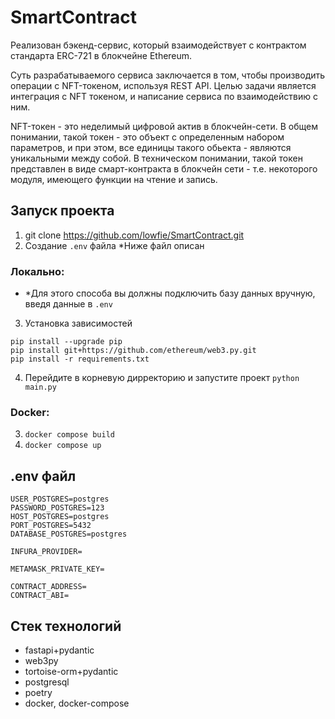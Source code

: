 # SmartContract
Реализован бэкенд-сервис, который взаимодействует с контрактом стандарта ERC-721 в блокчейне Ethereum.

Суть разрабатываемого сервиса заключается в том, чтобы производить операции с NFT-токеном, используя REST API.
Целью задачи является интеграция с NFT токеном, и написание сервиса по взаимодействию с ним.

NFT-токен - это неделимый цифровой актив в блокчейн-сети. В общем понимании, такой токен - это объект с определенным набором параметров, и при этом, все единицы такого обьекта - являются уникальными между собой.
В техническом понимании, такой токен представлен в виде смарт-контракта в блокчейн сети - т.е. некоторого модуля, имеющего функции на чтение и запись.

## Запуск проекта 
1. git clone https://github.com/lowfie/SmartContract.git
2. Создание `.env` файла *Ниже файл описан

### Локально:
- *Для этого способа вы должны подключить базу данных вручную, введя данные в `.env`

3. Установка зависимостей
```
pip install --upgrade pip
pip install git+https://github.com/ethereum/web3.py.git
pip install -r requirements.txt
```
4. Перейдите в корневую дирректорию и запустите проект `python main.py`

### Docker:
3. `docker compose build` 
4. `docker compose up`


## .env файл
```
USER_POSTGRES=postgres
PASSWORD_POSTGRES=123
HOST_POSTGRES=postgres
PORT_POSTGRES=5432
DATABASE_POSTGRES=postgres

INFURA_PROVIDER=

METAMASK_PRIVATE_KEY=

CONTRACT_ADDRESS=
CONTRACT_ABI=
```

## Стек технологий 
- fastapi+pydantic
- web3py
- tortoise-orm+pydantic
- postgresql
- poetry
- docker, docker-compose
